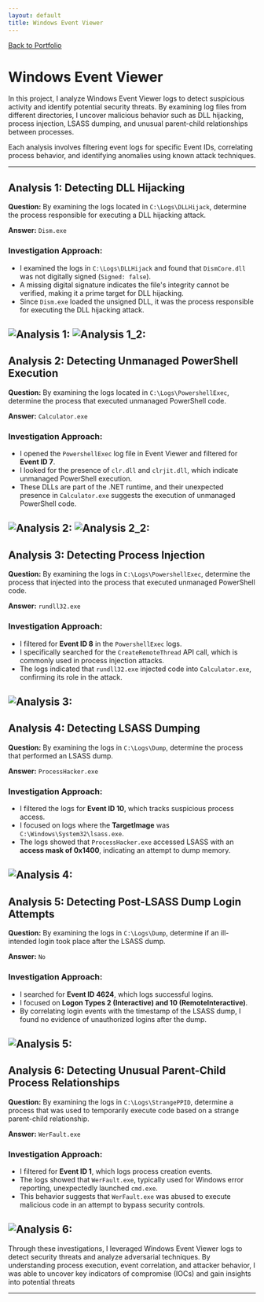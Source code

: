 ```yaml
---
layout: default
title: Windows Event Viewer
---
```

[Back to Portfolio](index.html)
# Windows Event Viewer

In this project, I analyze Windows Event Viewer logs to detect suspicious activity and identify potential security threats. By examining log files from different directories, I uncover malicious behavior such as DLL hijacking, process injection, LSASS dumping, and unusual parent-child relationships between processes.

Each analysis involves filtering event logs for specific Event IDs, correlating process behavior, and identifying anomalies using known attack techniques.

---

## **Analysis 1: Detecting DLL Hijacking**

**Question:** By examining the logs located in `C:\Logs\DLLHijack`, determine the process responsible for executing a DLL hijacking attack.

**Answer:** `Dism.exe`

### **Investigation Approach:**
- I examined the logs in `C:\Logs\DLLHijack` and found that `DismCore.dll` was not digitally signed (`Signed: false`).
- A missing digital signature indicates the file's integrity cannot be verified, making it a prime target for DLL hijacking.
- Since `Dism.exe` loaded the unsigned DLL, it was the process responsible for executing the DLL hijacking attack.

![Analysis 1:](assets/images/winEventViewer/winEventViewer_1.png)
![Analysis 1_2:](assets/images/winEventViewer/winEventViewer_1_2.png)
---

## **Analysis 2: Detecting Unmanaged PowerShell Execution**

**Question:** By examining the logs located in `C:\Logs\PowershellExec`, determine the process that executed unmanaged PowerShell code.

**Answer:** `Calculator.exe`

### **Investigation Approach:**
- I opened the `PowershellExec` log file in Event Viewer and filtered for **Event ID 7**.
- I looked for the presence of `clr.dll` and `clrjit.dll`, which indicate unmanaged PowerShell execution.
- These DLLs are part of the .NET runtime, and their unexpected presence in `Calculator.exe` suggests the execution of unmanaged PowerShell code.

![Analysis 2:](assets/images/winEventViewer/winEventViewer_2.png)
![Analysis 2_2:](assets/images/winEventViewer/winEventViewer_2_2.png)
---

## **Analysis 3: Detecting Process Injection**

**Question:** By examining the logs in `C:\Logs\PowershellExec`, determine the process that injected into the process that executed unmanaged PowerShell code.

**Answer:** `rundll32.exe`

### **Investigation Approach:**
- I filtered for **Event ID 8** in the `PowershellExec` logs.
- I specifically searched for the `CreateRemoteThread` API call, which is commonly used in process injection attacks.
- The logs indicated that `rundll32.exe` injected code into `Calculator.exe`, confirming its role in the attack.

![Analysis 3:](assets/images/winEventViewer/winEventViewer_3.png)
---

## **Analysis 4: Detecting LSASS Dumping**

**Question:** By examining the logs in `C:\Logs\Dump`, determine the process that performed an LSASS dump.

**Answer:** `ProcessHacker.exe`

### **Investigation Approach:**
- I filtered the logs for **Event ID 10**, which tracks suspicious process access.
- I focused on logs where the **TargetImage** was `C:\Windows\System32\lsass.exe`.
- The logs showed that `ProcessHacker.exe` accessed LSASS with an **access mask of 0x1400**, indicating an attempt to dump memory.

![Analysis 4:](assets/images/winEventViewer/winEventViewer_4.png)
---

## **Analysis 5: Detecting Post-LSASS Dump Login Attempts**

**Question:** By examining the logs in `C:\Logs\Dump`, determine if an ill-intended login took place after the LSASS dump.

**Answer:** `No`

### **Investigation Approach:**
- I searched for **Event ID 4624**, which logs successful logins.
- I focused on **Logon Types 2 (Interactive) and 10 (RemoteInteractive)**.
- By correlating login events with the timestamp of the LSASS dump, I found no evidence of unauthorized logins after the dump.

![Analysis 5:](assets/images/winEventViewer/winEventViewer_5.png)
---

## **Analysis 6: Detecting Unusual Parent-Child Process Relationships**

**Question:** By examining the logs in `C:\Logs\StrangePPID`, determine a process that was used to temporarily execute code based on a strange parent-child relationship.

**Answer:** `WerFault.exe`

### **Investigation Approach:**
- I filtered for **Event ID 1**, which logs process creation events.
- The logs showed that `WerFault.exe`, typically used for Windows error reporting, unexpectedly launched `cmd.exe`.
- This behavior suggests that `WerFault.exe` was abused to execute malicious code in an attempt to bypass security controls.

![Analysis 6:](assets/images/winEventViewer/winEventViewer_6.png)
---

Through these investigations, I leveraged Windows Event Viewer logs to detect security threats and analyze adversarial techniques. By understanding process execution, event correlation, and attacker behavior, I was able to uncover key indicators of compromise (IOCs) and gain insights into potential threats

---